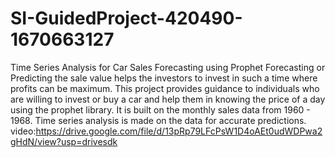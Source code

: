 # SI-GuidedProject-420490-1670663127
Time Series Analysis for Car Sales Forecasting using Prophet
Forecasting or Predicting the sale value helps the investors to invest in such a time where profits can be maximum. This project provides guidance to individuals who are willing to invest or buy a car and help them in knowing the price of a day using the prophet library. It is built on the monthly sales data from 1960 - 1968. Time series analysis is made on the data for accurate predictions.
video:https://drive.google.com/file/d/13pRp79LFcPsW1D4oAEt0udWDPwa2gHdN/view?usp=drivesdk
